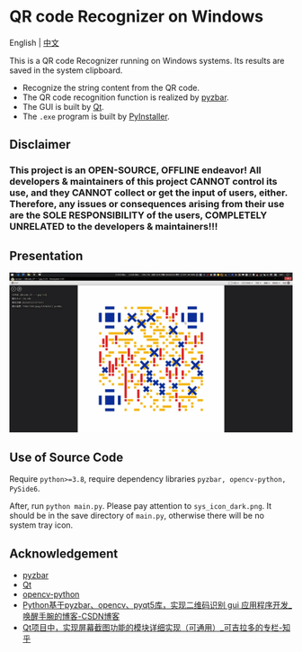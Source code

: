 # QR code Recognizer on Windows

English | [中文](readme.md)

This is a QR code Recognizer running on Windows systems. Its results are saved in the system clipboard.

- Recognize the string content from the QR code.
- The QR code recognition function is realized by [pyzbar](https://github.com/NaturalHistoryMuseum/pyzbar).
- The GUI is built by [Qt](https://wiki.qt.io/Qt_for_Python).
- The `.exe` program is built by [PyInstaller](https://pyinstaller.org/).

## Disclaimer

### **This project is an OPEN-SOURCE, OFFLINE endeavor! All developers & maintainers of this project CANNOT control its use, and they CANNOT collect or get the input of users, either. Therefore, any issues or consequences arising from their use are the SOLE RESPONSIBILITY of the users, COMPLETELY UNRELATED to the developers & maintainers!!!**

## Presentation

![presentation](presentation.gif)

## Use of Source Code

Require `python>=3.8`, require dependency libraries `pyzbar, opencv-python, PySide6`.

After, run `python main.py`. Please pay attention to `sys_icon_dark.png`. It should be in the save directory of `main.py`, otherwise there will be no system tray icon.

## Acknowledgement

- [pyzbar](https://github.com/NaturalHistoryMuseum/pyzbar)
- [Qt](https://qt.io)
- [opencv-python](https://github.com/opencv/opencv-python)
- [Python基于pyzbar、opencv、pyqt5库，实现二维码识别 gui 应用程序开发_唤醒手腕的博客-CSDN博客](https://blog.csdn.net/qq_47452807/article/details/124233469)
- [Qt项目中，实现屏幕截图功能的模块详细实现（可通用）_可吉拉多的专栏-知乎](https://zhuanlan.zhihu.com/p/212230990)